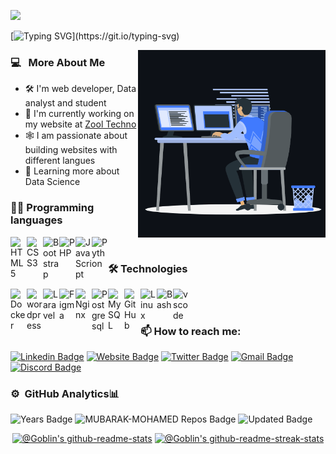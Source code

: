 ![](https://komarev.com/ghpvc/?username=mubarak-mohamed&label=PROFILE+VIEWS)

<!-- [![Typing SVG](https://readme-typing-svg.herokuapp.com?size=24&width=600&lines=Welcome+To+mubarak-mohamed's+GitHub+Profile!)](https://git.io/typing-svg)-->

[![Typing SVG](https://readme-typing-svg.herokuapp.com?size=24&font=Fira+Code&pause=1000&color=2AA889&background=33FF3100&center=true&vCenter=true&width=600&lines=Hi+there+%F0%9F%91%8B+Welcome+to+My+Profile!;I+'m+Mubarak+Mohamed;A+Software+Engineer;)](https://git.io/typing-svg)

 <img align="right" src="/assets/img/coder_id.gif " width="300" height="300"/>
 </p>

 <!-- <h1 align="center">Hi, I'm Mubarak Mohamed 👋 <p> -->

  <h3>  💻 &nbsp; More About Me </h3>

- 🛠 I'm web developer, Data analyst and student 
- 🔭 I'm currently working on my website at [ Zool Techno](https://www.zool-techno.com)
- 🕸️ I am passionate about building websites with different langues
- 🌱 Learning more about Data Science 
<!-- - 😎 Co-Founder @ [ Zool Techno](https://www.zool-techno.com) -->

###  👨‍💻 Programming languages

[<img align="left" alt="HTML5" width="26px" src="https://skillicons.dev/icons?i=html" />]()
[<img align="left" alt="CSS3" width="26px" src="https://skillicons.dev/icons?i=css" />]()
[<img align="left" alt="Bootstrap" width="26px" src="https://skillicons.dev/icons?i=bootstrap" />]()
[<img align="left" alt="PHP" width="26px" src="https://skillicons.dev/icons?i=php" />]()
[<img align="left" alt="JavaScript" width="26px" src="https://skillicons.dev/icons?i=javascript" />]()
[<img align="left" alt="Python" width="26px" src="https://skillicons.dev/icons?i=python" />]()

</br>

### 🛠️ Technologies
[<img align="left" alt="Docker" width="26px" src="https://skillicons.dev/icons?i=docker" />]()
[<img align="left" alt="wordpress" width="26px" src="https://skillicons.dev/icons?i=wordpress" />]()
[<img align="left" alt="Laravel" width="26px" src="https://skillicons.dev/icons?i=laravel" />]()
[<img align="left" alt="Figma" width="26px" src="https://skillicons.dev/icons?i=figma" />]()
[<img align="left" alt="Nginx" width="26px" src="https://skillicons.dev/icons?i=nginx" />]()
[<img align="left" alt="Postgresql" width="26px" src="https://skillicons.dev/icons?i=postgres" />]()
[<img align="left" alt="MySQL" width="26px" src="https://skillicons.dev/icons?i=mysql" />]()
[<img align="left" alt="GitHub" width="26px" src="https://skillicons.dev/icons?i=github" />]()
[<img align="left" alt="Linux" width="26px" src="https://skillicons.dev/icons?i=linux" />]()
[<img align="left" alt="Bash" width="26px" src="https://skillicons.dev/icons?i=bash" />]()
[<img align="left" alt="vscode" width="26px" src="https://skillicons.dev/icons?i=vscode" />]()<br><br>

### 📫 How to reach me:

[![Linkedin Badge](https://img.shields.io/badge/-LinkedIn-blue?style=flat&logo=Linkedin&logoColor=white&link=https://www.linkedin.com/company/zool-techno/?viewAsMember=true/)](https://www.linkedin.com/company/zool-techno/?viewAsMember=true/)
[![Website Badge](https://img.shields.io/badge/-personnl.me-47CCCC?style=flat&logo=Google-Chrome&logoColor=white&link=https://mubarak.mohamed.com/my-work/cv/index.html)](https://digital-tech.netlify.app/)
[![Twitter Badge](https://img.shields.io/badge/-Twitter-1ca0f1?style=flat&labelColor=1ca0f1&logo=twitter&logoColor=white&link=https://twitter.com/zool_techno)](https://twitter.com/zool_techno)
[![Gmail Badge](https://img.shields.io/badge/-Gmail-c14438?style=flat&logo=Gmail&logoColor=white&link=mailto:zool.techno24@gmail.com)](mailto:zool.techno24@gmail.com)
[![Discord Badge](https://img.shields.io/badge/-Discord-blue?style=flat&logo=Discord&logoColor=white&link=https://discord.gg/g3mdmFgt/)](https://discord.gg/g3mdmFgt)

<h3> ⚙️ &nbsp;GitHub Analytics📊</h3>
<div>
  <img src="https://badges.pufler.dev/years/mubarak-mohamed" alt="Years Badge"  /> 
  <img src="https://badges.pufler.dev/repos/mubarak-mohamed" alt="MUBARAK-MOHAMED Repos Badge"  /> 
  <img src="https://badges.pufler.dev/commits/monthly/mubarak-mohamed" alt="Updated
   Badge"  /> 
   <!--Ref Link(badge):https://pufler.dev/git-badges/-->
</div>
<div align="center">

<a href="https://github.com/mubarak-mohamed?tab=repositories"><img src="https://github-readme-stats.vercel.app/api?username=mubarak-mohamed&theme=gotham&show_icons=true&count_private=true&hide_border=true"  width="48%" alt="@Goblin's github-readme-stats"/></a>
<a href="https://github.com/mubarak-mohamed?tab=stars"><img src="https://github-readme-streak-stats.herokuapp.com?user=mubarak-mohamed&theme=gotham&hide_border=true&date_format=M%20j%5B%2C%20Y%5D"  width="48%" alt="@Goblin's github-readme-streak-stats"/></a>

</div>

 <!--Ref Link(skillicons):https://skillicons.dev/-->
<!--<p align="center">
  <a href="https://skillicons.dev">
    <img src="https://skillicons.dev/icons?i=git,kubernetes,docker,c,vim" />
  </a>
</p> -->
